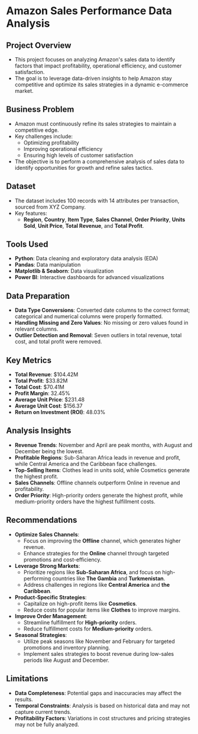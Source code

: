 # **Amazon Sales Performance Data Analysis**

## **Project Overview**
- This project focuses on analyzing Amazon's sales data to identify factors that impact profitability, operational efficiency, and customer satisfaction.
- The goal is to leverage data-driven insights to help Amazon stay competitive and optimize its sales strategies in a dynamic e-commerce market.


## **Business Problem**
- Amazon must continuously refine its sales strategies to maintain a competitive edge.
- Key challenges include:
  - Optimizing profitability
  - Improving operational efficiency
  - Ensuring high levels of customer satisfaction
- The objective is to perform a comprehensive analysis of sales data to identify opportunities for growth and refine sales tactics.

## **Dataset**
- The dataset includes 100 records with 14 attributes per transaction, sourced from XYZ Company.
- Key features:
  - **Region**, **Country**, **Item Type**, **Sales Channel**, **Order Priority**, **Units Sold**, **Unit Price**, **Total Revenue**, and **Total Profit**.

## **Tools Used**
- **Python**: Data cleaning and exploratory data analysis (EDA)
- **Pandas**: Data manipulation
- **Matplotlib & Seaborn**: Data visualization
- **Power BI**: Interactive dashboards for advanced visualizations

## **Data Preparation**
- **Data Type Conversions**: Converted date columns to the correct format; categorical and numerical columns were properly formatted.
- **Handling Missing and Zero Values**: No missing or zero values found in relevant columns.
- **Outlier Detection and Removal**: Seven outliers in total revenue, total cost, and total profit were removed.

## **Key Metrics**
- **Total Revenue**: $104.42M
- **Total Profit**: $33.82M
- **Total Cost**: $70.41M
- **Profit Margin**: 32.45%
- **Average Unit Price**: $231.48
- **Average Unit Cost**: $156.37
- **Return on Investment (ROI)**: 48.03%

## **Analysis Insights**
- **Revenue Trends**: November and April are peak months, with August and December being the lowest.
- **Profitable Regions**: Sub-Saharan Africa leads in revenue and profit, while Central America and the Caribbean face challenges.
- **Top-Selling Items**: Clothes lead in units sold, while Cosmetics generate the highest profit.
- **Sales Channels**: Offline channels outperform Online in revenue and profitability.
- **Order Priority**: High-priority orders generate the highest profit, while medium-priority orders have the highest fulfillment costs.

## **Recommendations**
- **Optimize Sales Channels**:
  - Focus on improving the **Offline** channel, which generates higher revenue.
  - Enhance strategies for the **Online** channel through targeted promotions and cost-efficiency.
- **Leverage Strong Markets**:
  - Prioritize regions like **Sub-Saharan Africa**, and focus on high-performing countries like **The Gambia** and **Turkmenistan**.
  - Address challenges in regions like **Central America** and **the Caribbean**.
- **Product-Specific Strategies**:
  - Capitalize on high-profit items like **Cosmetics**.
  - Reduce costs for popular items like **Clothes** to improve margins.
- **Improve Order Management**:
  - Streamline fulfillment for **High-priority** orders.
  - Reduce fulfillment costs for **Medium-priority** orders.
- **Seasonal Strategies**:
  - Utilize peak seasons like November and February for targeted promotions and inventory planning.
  - Implement sales strategies to boost revenue during low-sales periods like August and December.

## **Limitations**
- **Data Completeness**: Potential gaps and inaccuracies may affect the results.
- **Temporal Constraints**: Analysis is based on historical data and may not capture current trends.
- **Profitability Factors**: Variations in cost structures and pricing strategies may not be fully analyzed.
